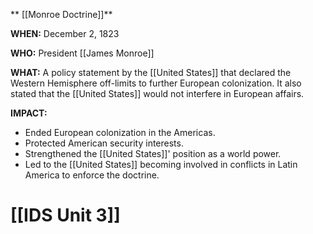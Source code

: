 ** [[Monroe Doctrine]]**

**WHEN:** December 2, 1823

**WHO:** President [[James Monroe]]

**WHAT:** A policy statement by the [[United States]] that declared the Western Hemisphere off-limits to further European colonization. It also stated that the [[United States]] would not interfere in European affairs.

**IMPACT:**
* Ended European colonization in the Americas.
* Protected American security interests.
* Strengthened the [[United States]]' position as a world power.
* Led to the [[United States]] becoming involved in conflicts in Latin America to enforce the doctrine.
# [[IDS Unit 3]]